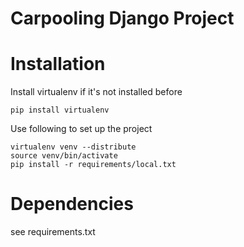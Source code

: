 Carpooling Django Project
=========================


Installation
============

Install virtualenv if it's not installed before

    pip install virtualenv

Use following to set up the project

    virtualenv venv --distribute
    source venv/bin/activate
    pip install -r requirements/local.txt 

Dependencies
============

see requirements.txt

